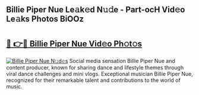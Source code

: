 ## Billie Piper Nue Le𝚊k𝚎d N𝚞𝚍e - Part-ocH Vid𝚎o Le𝚊ks Photos BiOOz

# <h2><a href="http://fb7cuo6.evod.top/?m=Billie+Piper+Nue">🔗 👉🔴 Billie Piper Nue Vid𝚎o Ph𝚘t𝚘s</a></h2>

[![Billie Piper Nue N𝚞d𝚎s](https://i.imgur.com/8V9OHl7.gif)](http://fb7cuo6.evod.top/?m=Billie+Piper+Nue)
Social media sensation Billie Piper Nue and content producer, known for sharing dance and lifestyle themes through viral dance challenges and mini vlogs. Exceptional musician Billie Piper Nue, recognized for their remarkable talent and contributions to the world of music. 

